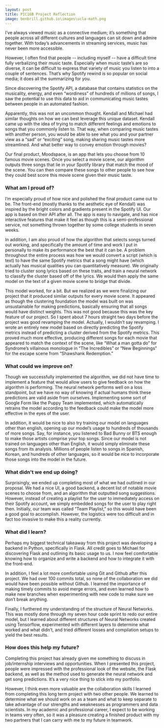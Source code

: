 ```yaml
---
layout: post
title: PIC16B Project Reflection
image: benbrill.github.io\images\ucla-math.png
---
```

I’ve always viewed music as a connective medium; it’s something that people across all different cultures and languages can sit down and admire together. With today’s advancements in streaming services, music has never been more accessible.

However, I often find that people -- including myself -- have a difficult time fully verbalizing their music taste. Especially when music taste’s are so diverse, it can be difficult to express that variety of music you listen to into a couple of sentences. That’s why Spotify rewind is so popular on social media; it does all the summarizing for you.

Since discovering the Spotify API, a database that contains statistics on the musicality, energy, and even “wordiness” of hundreds of millions of songs, I saw the potential to use this data to aid in communicating music tastes between people in an automated fashion.

Apparently, this was not an uncommon thought. Kendall and Michael had similar thoughts on how we can best leverage this unique dataset. Kendall came up with the idea of trying to match different feelings and emotions to songs that you commonly listen to. That way, when comparing music tastes with another person, you would be able to see what you and your partner view as a “sad” or “exciting” song, making sharing music tastes more streamlined. And what better way to convey emotion through movies?

Our final product, Moodspace, is an app that lets you choose from 10 famous movie scenes. Once you select a movie scene, our algorithm outputs three songs that lie in your Spotify library that match the mood of the scene. You can then compare these songs to other people to see how they could best score this movie scene given their music taste.

### What am I proud of?

I’m especially proud of how nice and polished the final product came out to be. The front-end (mostly thanks to the aesthetic eye of Kendall) was inspired by the bright colors and gradients present in the Spotify UI. Our app is based on their API after all. The app is easy to navigate, and has nice interactive features that make it feel as though this is a semi-professional service, not something thrown together by some college students in seven weeks. 

In addition, I am also proud of how the algorithm that selects songs turned out working, and specifically the amount of time and work I put in personally to make its performance the best that it can be. A problem throughout the entire process was how we would convert a script (which is text) to have the same Spotify metrics that a song might have (which actually has musical qualities you can quantitatively measure). We originally tried to cluster song lyrics based on these traits, and train a neural network to classify the cluster based off of the lyrics. We would then apply the same model on the text of a given movie scene to bridge that divide.

This model worked, for a bit. But we realized as we were finalizing our project that it produced similar outputs for every movie scene. It appeared as though the clustering foundation the model was built on was unsustainable for making predictions, basically ensuring that all songs would have distinct weights. This was not good because this was the key feature of our project.
So I spent about 7 hours straight two days before the project was good revamping the model. Actually, I wouldn’t say revamping. I wrote an entirely new model based on directly predicting the Spotify metrics instead of predicting a cluster derived from the Spotify metrics. This proved much more effective, producing different songs for each movie that appeared to match the context of the scene, like “What a man gotta do” for Syndrome’s villainous monologue in “The Incredibles”  or “New Beginnings” for the escape scene from “Shawshank Redemption.”

### What could we improve on?

Though we successfully implemented the algorithm, we did not have time to implement a feature that would allow users to give feedback on how the algorithm is performing. The neural network performs well on a loss standpoint, but we have no way of knowing if actual humans think these predictions are valid aside from ourselves. Implementing some sort of Google Form like the Puppy Team implemented, which automatically retrains the model according to the feedback could make the model more effective in the eyes of the user.

In addition, it would be nice to also try training our model on languages other than english, opening up our model’s usage to hundreds of thousands of more songs. Say, for instance, you listened to Bad Bunny or BTS enough to make those artists comprise your top songs. Since our model is not trained on languages other than English, it would simply eliminate these songs from its analysis. Millions of people listen to songs in Spanish, Korean, and hundreds of other languages, so it would be nice to incorporate those songs into the model in the future.

### What didn't we end up doing?

Surprisingly, we ended up completing most of what we had outlined in our proposal. We had a nice UI, a good backend, a decent list of notable movie scenes to choose from, and an algorithm that outputted song suggestions. However, instead of creating a playlist for the user to immediately access on their Spotify account, we simply embedded songs for the user to play right then. Initially, our team was called “Team Playlist,” so this would have been a good goal to accomplish. However, the logistics were too difficult and in fact too invasive to make this a reality currently. 


### What did I learn?

Perhaps my biggest technical takeaway from this project was developing a backend in Python, specifically in Flask. All credit goes to Michael for discovering Flask and outlining its basic usage to us. I now feel comfortable knowing how to organize and write a backend and how to integrate it with the front-end. 

In addition, I feel a lot more comfortable using Git and Github after this project. We had over 100 commits total, so none of the collaboration we did would have been possible without Github. I learned the importance of making timely commits to avoid merge errors, and even learned how to make new branches when experimenting with new code to make sure we don’t break anything.

Finally, I furthered my understanding of the structure of Neural Networks. This was mostly done through my seven hour code sprint to redo our entire model, but I learned about different structures of Neural Networks created using Tensorflow, experimented with different layers to determine what worked and what didn’t, and tried different losses and compilation setups to yield the best results. 

### How does this help my future?

Completing this project has already given me something to discuss in job/internship interviews and opportunities. When I presented this project, people were impressed with the professional look of the website, the Flask backend, as well as the method used to generate the neural network and get song predictions. It’s a very nice thing to stick into my portfolio.

However, I think even more valuable are the collaboration skills I learned from completing this long term project with two other people. We learned to determine what we should work on as a team and what to keep separate to take advantage of our strengths and weaknesses as programmers and data scientists. In my academic and professional career, I expect to be working in teams very often, so it was a pleasure creating a finished product with my two partners that I can carry with me to my future in teamwork.
